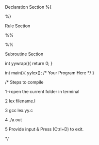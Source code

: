 Declaration Section
%{

%}


Rule Section

%%

%%

Subroutine Section

int yywrap(){
  return 0;
}

int main(){
  yylex();
  /*
  Your Program Here
  */
}


/* Steps to compile

1->open the current folder in terminal

2  lex filename.l

3  gcc lex.yy.c

4  ./a.out

5  Provide input & Press (Ctrl+D) to exit.


*/
